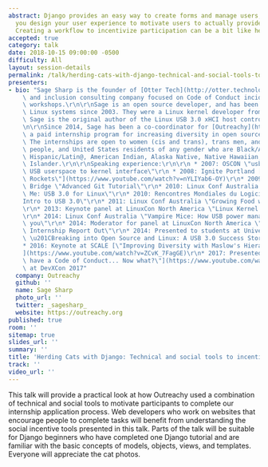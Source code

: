 ```yaml
---
abstract: Django provides an easy way to create forms and manage users, but how do
  you design your user experience to motivate users to actually provide information?
  Creating a workflow to incentivize participation can be a bit like herding cats!
accepted: true
category: talk
date: 2018-10-15 09:00:00 -0500
difficulty: All
layout: session-details
permalink: /talk/herding-cats-with-django-technical-and-social-tools-to-incentivize-participation/
presenters:
- bio: "Sage Sharp is the founder of [Otter Tech](http://otter.technology), a diversity\
    \ and inclusion consulting company focused on Code of Conduct incident response\
    \ workshops.\r\n\r\nSage is an open source developer, and has been running Debian-based\
    \ Linux systems since 2003. They were a Linux kernel developer from 2006 to 2013.\
    \ Sage is the original author of the Linux USB 3.0 xHCI host controller driver.\r\
    \n\r\nSince 2014, Sage has been a co-coordinator for [Outreachy](https://outreachy.org),\
    \ a paid internship program for increasing diversity in open source communities.\
    \ The internships are open to women (cis and trans), trans men, and genderqueer\
    \ people, and United States residents of any gender who are Black/African American,\
    \ Hispanic/Latin@, American Indian, Alaska Native, Native Hawaiian, or Pacific\
    \ Islander.\r\n\r\nSpeaking experience:\r\n\r\n * 2007: OSCON \"usbfs2: A new\
    \ USB userspace to kernel interface\"\r\n * 2008: Ignite Portland [\"Open Source\
    \ Rockets\"](https://www.youtube.com/watch?v=nYLIYab6-OY)\r\n* 2009: Open Source\
    \ Bridge \"Advanced Git Tutorial\"\r\n* 2010: Linux Conf Australia \"Superspeed\
    \ Me: USB 3.0 for Linux\"\r\n* 2010: Rencontres Mondiales du Logiciel Libre \"\
    Intro to USB 3.0\"\r\n* 2011: Linux Conf Australia \"Growing Food with Open Source\"\
    \r\n* 2013: Keynote panel at LinuxCon North America \"Linux Kernel Developer Roundtable\"\
    \r\n* 2014: Linux Conf Australia \"Vampire Mice: How USB power management impacts\
    \ you\"\r\n* 2014: Moderator for panel at LinuxCon North America \"Linux Kernel\
    \ Internship Report Out\"\r\n* 2014: Presented to students at University of Waterloo\
    \ \u201CBreaking into Open Source and Linux: A USB 3.0 Success Story\u201D\r\n\
    * 2016: Keynote at SCALE [\"Improving Diversity with Maslow's Hierarchy of Needs\"\
    ](https://www.youtube.com/watch?v=ZCvK_7FagGE)\r\n* 2017: Presented [\"So you\
    \ have a Code of Conduct... Now what?\"](https://www.youtube.com/watch?v=DMQ0UaNb4KA)\
    \ at DevXCon 2017"
  company: Outreachy
  github: ''
  name: Sage Sharp
  photo_url: ''
  twitter: _sagesharp_
  website: https://outreachy.org
published: true
room: ''
sitemap: true
slides_url: ''
summary: ''
title: 'Herding Cats with Django: Technical and social tools to incentivize participation'
track: ''
video_url: ''
---
```


This talk will provide a practical look at how Outreachy used a combination of technical and social tools to motivate participants to complete our internship application process. Web developers who work on websites that encourage people to complete tasks will benefit from understanding the social incentive tools presented in this talk. Parts of the talk will be suitable for Django beginners who have completed one Django tutorial and are familiar with the basic concepts of models, objects, views, and templates. Everyone will appreciate the cat photos.
